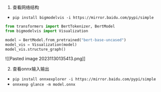 1. 查看网络结构
- `pip install bigmodelvis -i https://mirror.baidu.com/pypi/simple`
``` python
from transformers import BertTokenizer, BertModel
from bigmodelvis import Visualization

model = BertModel.from_pretrained("bert-base-uncased")
model_vis = Visualization(model)
model_vis.structure_graph()
```
![[Pasted image 20231130135413.png]]

2. 查看onnx输入输出 
- `pip install onnxexplorer -i https://mirror.baidu.com/pypi/simple`
- `onnxexp glance -m model.onnx`